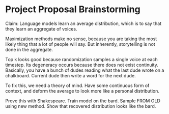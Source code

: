 # Project Proposal Brainstorming

Claim: Language models learn an average distribution, which is to say that they learn an aggregate of voices.

Maximization methods make no sense, because you are taking the most likely thing that a lot of people will say. But inherently, storytelling is not done in the aggregate.

Top k looks good because randomization samples a single voice at each timestep. Its degeneracy occurs because there does not exist continuity. Basically, you have a bunch of dudes reading what the last dude wrote on a chalkboard. Current dude then write a word for the next dude.

To fix this, we need a theory of mind. Have some continuous form of context, and deform the average to look more like a personal distribution.

Prove this with Shakespeare. Train model on the bard. Sample FROM OLD using new method. Show that recovered distribution looks like the bard.


